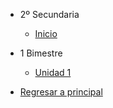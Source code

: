 - 2º Secundaria

  - [<i class="bi bi-house"></i> Inicio](2-secundaria/inicio)

- 1 Bimestre

  - [Unidad 1](2-secundaria/unidad-1.md)

<!--

  - [Unidad 2](2-secundaria/unidad-2.md)

- 2 Bimestre 

  - [Unidad 3](2-secundaria/unidad-3.md)
  - [Unidad 4](2-secundaria/unidad-4.md)

- 3 Bimestre

  - [Unidad 5](2-secundaria/unidad-5.md)
  - [Unidad 6](2-secundaria/unidad-6.md)

- 4 Bimestre

  - [Unidad 7](2-secundaria/unidad-7.md)
  - [<i class="bi bi-arrow-right-square"></i> Unidad 8](2-secundaria/unidad-8.md)

  -->

- [<i class="bi bi-caret-left-square"></i> Regresar a principal](/)


